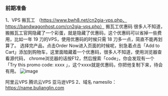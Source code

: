 ### 前期准备
1、VPS
  搬瓦工 （https://www.bwh8.net/cn2gia-vps.php、https://bandwagonhost.com/cn2gia-vps.php）
    搬瓦工优惠码
很多人不知道，搬搬瓦工官网隐藏了一个彩蛋，就是隐藏了优惠码，这个优惠码可以省掉一些费用，比如一年 19 刀的VPS，使用优惠码的时候只需 18 刀多一点，简直不能再划算了。
选择完产品，点击Order Now进入页面的时候呢，别急着点击「Add to Cart」添加到购物车，这里面暗藏着一个优惠码，很多人不知道，使用浏览器查看源代码， chrome浏览器的话按F12，然后搜索「code」，你会发现有一个 「Try this promo code: xxxx 」，这个xxxx就是优惠码，你把他复制下来，待会有用。
![image](https://github.com/koearl/vpn/assets/21996270/dced74f8-c587-476e-9fb9-700b9dfc87e4)

  阿里云VPS
  腾讯云VPS
  亚马逊VPS
2、域名
  namesilo：https://name.bulianglin.com
